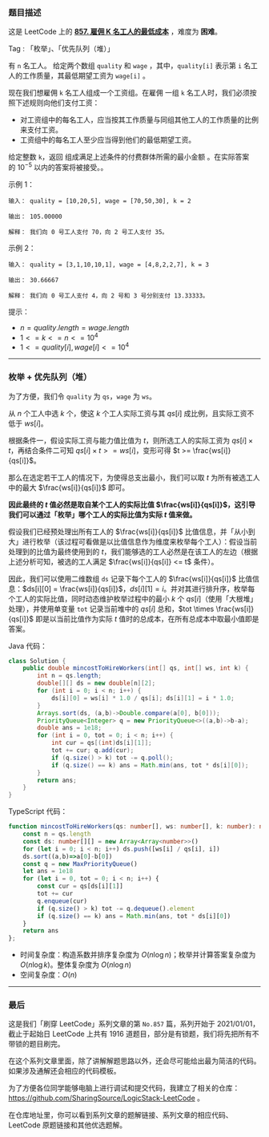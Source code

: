 ### 题目描述

这是 LeetCode 上的 **[857. 雇佣 K 名工人的最低成本](https://leetcode.cn/problems/minimum-cost-to-hire-k-workers/solution/by-ac_oier-u42f/)** ，难度为 **困难**。

Tag : 「枚举」、「优先队列（堆）」



有 `n` 名工人。 给定两个数组 `quality` 和 `wage` ，其中，`quality[i]` 表示第 `i` 名工人的工作质量，其最低期望工资为 `wage[i]` 。

现在我们想雇佣 `k` 名工人组成一个工资组。在雇佣 一组 `k` 名工人时，我们必须按照下述规则向他们支付工资：

* 对工资组中的每名工人，应当按其工作质量与同组其他工人的工作质量的比例来支付工资。
* 工资组中的每名工人至少应当得到他们的最低期望工资。

给定整数 `k`，返回 组成满足上述条件的付费群体所需的最小金额 。在实际答案的 $10^{-5}$ 以内的答案将被接受。。

示例 1：
```
输入： quality = [10,20,5], wage = [70,50,30], k = 2

输出： 105.00000

解释： 我们向 0 号工人支付 70，向 2 号工人支付 35。
```
示例 2：
```
输入： quality = [3,1,10,10,1], wage = [4,8,2,2,7], k = 3

输出： 30.66667

解释： 我们向 0 号工人支付 4，向 2 号和 3 号分别支付 13.33333。
```

提示：
* $n = quality.length = wage.length$
* $1 <= k <= n <= 10^4$
* $1 <= quality[i], wage[i] <= 10^4$

---

### 枚举 + 优先队列（堆）

为了方便，我们令 `quality` 为 `qs`，`wage` 为 `ws`。

从 $n$ 个工人中选 $k$ 个，使这 $k$ 个工人实际工资与其 $qs[i]$ 成比例，且实际工资不低于 $ws[i]$。

根据条件一，假设实际工资与能力值比值为 $t$，则所选工人的实际工资为 $qs[i] \times t$，再结合条件二可知 $qs[i] \times t >= ws[i]$，变形可得 $t >= \frac{ws[i]}{qs[i]}$。

那么在选定若干工人的情况下，为使得总支出最小，我们可以取 $t$ 为所有被选工人中的最大 $\frac{ws[i]}{qs[i]}$ 即可。

**因此最终的 $t$ 值必然是取自某个工人的实际比值 $\frac{ws[i]}{qs[i]}$，这引导我们可以通过「枚举」哪个工人的实际比值为实际 $t$ 值来做。**

假设我们已经预处理出所有工人的 $\frac{ws[i]}{qs[i]}$ 比值信息，并「从小到大」进行枚举（该过程可看做是以比值信息作为维度来枚举每个工人）：假设当前处理到的比值为最终使用到的 $t$，我们能够选的工人必然是在该工人的左边（根据上述分析可知，被选的工人满足 $\frac{ws[i]}{qs[i]} <= t$ 条件）。

因此，我们可以使用二维数组 `ds` 记录下每个工人的 $\frac{ws[i]}{qs[i]}$ 比值信息：$ds[i][0] = \frac{ws[i]}{qs[i]}$，$ds[i][1] = i$。并对其进行排升序，枚举每个工人的实际比值，同时动态维护枚举过程中的最小 $k$ 个 $qs[i]$（使用「大根堆」处理），并使用单变量 `tot` 记录当前堆中的 $qs[i]$ 总和，$tot \times \frac{ws[i]}{qs[i]}$ 即是以当前比值作为实际 $t$ 值时的总成本，在所有总成本中取最小值即是答案。

Java 代码：
```Java
class Solution {
    public double mincostToHireWorkers(int[] qs, int[] ws, int k) {
        int n = qs.length;
        double[][] ds = new double[n][2];
        for (int i = 0; i < n; i++) {
            ds[i][0] = ws[i] * 1.0 / qs[i]; ds[i][1] = i * 1.0;
        }
        Arrays.sort(ds, (a,b)->Double.compare(a[0], b[0]));
        PriorityQueue<Integer> q = new PriorityQueue<>((a,b)->b-a);
        double ans = 1e18;
        for (int i = 0, tot = 0; i < n; i++) {
            int cur = qs[(int)ds[i][1]];
            tot += cur; q.add(cur);
            if (q.size() > k) tot -= q.poll();
            if (q.size() == k) ans = Math.min(ans, tot * ds[i][0]);
        }
        return ans;
    }
}
```
TypeScript 代码：
```TypeScript
function mincostToHireWorkers(qs: number[], ws: number[], k: number): number {
    const n = qs.length
    const ds: number[][] = new Array<Array<number>>()
    for (let i = 0; i < n; i++) ds.push([ws[i] / qs[i], i])
    ds.sort((a,b)=>a[0]-b[0])
    const q = new MaxPriorityQueue()
    let ans = 1e18
    for (let i = 0, tot = 0; i < n; i++) {
        const cur = qs[ds[i][1]]
        tot += cur
        q.enqueue(cur)
        if (q.size() > k) tot -= q.dequeue().element
        if (q.size() == k) ans = Math.min(ans, tot * ds[i][0])
    }
    return ans
};
```
* 时间复杂度：构造系数并排序复杂度为 $O(n\log{n})$；枚举并计算答案复杂度为 $O(n\log{k})$。整体复杂度为 $O(n\log{n})$
* 空间复杂度：$O(n)$

---

### 最后

这是我们「刷穿 LeetCode」系列文章的第 `No.857` 篇，系列开始于 2021/01/01，截止于起始日 LeetCode 上共有 1916 道题目，部分是有锁题，我们将先把所有不带锁的题目刷完。

在这个系列文章里面，除了讲解解题思路以外，还会尽可能给出最为简洁的代码。如果涉及通解还会相应的代码模板。

为了方便各位同学能够电脑上进行调试和提交代码，我建立了相关的仓库：https://github.com/SharingSource/LogicStack-LeetCode 。

在仓库地址里，你可以看到系列文章的题解链接、系列文章的相应代码、LeetCode 原题链接和其他优选题解。

